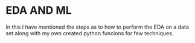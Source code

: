 # EDA AND ML
In this I have mentioned the steps as to how to perform the EDA on a data set along 
with my own created python funcions for few techniques.
